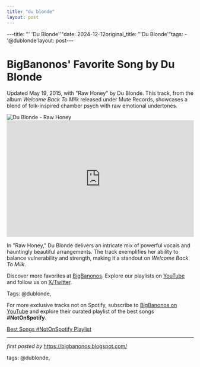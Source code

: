 ```yaml
---
title: "du blonde"
layout: post
---
```

---title: "' 'Du Blonde''"date: 2024-12-12original_title: "'Du Blonde'"tags:  - '@dublonde'layout: post---<!-- Post Title --><h1 >BigBanonos' Favorite Song by Du Blonde</h1> <!-- Introductory Text --><p >Updated May 19, 2015, with "Raw Honey" by Du Blonde. This track, from the album *Welcome Back To Milk* released under Mute Records, showcases a blend of folk-inspired chamber psych with raw emotional undertones.</p> <!-- Featured Image --><div > <img src="https://narcmagazine.com/wp-content/uploads/2019/01/Du-Blonde-Spread__1548858439_128.65.101.130.jpg" alt="Du Blonde - Raw Honey" /></div> <!-- YouTube Video Embed --><div > <iframe width="100%" height="315" src="https://www.youtube.com/embed/xQg-Y56hBeI" title="Du Blonde - Raw Honey" frameborder="0" allow="accelerometer; autoplay; clipboard-write; encrypted-media; gyroscope; picture-in-picture; web-share" referrerpolicy="strict-origin-when-cross-origin" allowfullscreen></iframe></div> <!-- Song Information --><div > <p>In "Raw Honey," Du Blonde delivers an intricate mix of powerful vocals and hauntingly beautiful arrangements. The track exemplifies her ability to balance vulnerability and strength, making it a standout on *Welcome Back To Milk*.</p></div> <!-- Footer Links --><div > <p>Discover more favorites at <a href="https://bigbanonos.blogspot.com/" target="_blank">BigBanonos</a>. Explore our playlists on <a href="https://www.youtube.com/@BigBanonos" target="_blank">YouTube</a> and follow us on <a href="https://x.com/bigbanonos" target="_blank">X/Twitter</a>.</p></div> <!-- Tags --><p >Tags: @dublonde,</p><!--Subscribe and Playlist Links--><div>    <p>For more exclusive tracks not on Spotify, subscribe to <a href="https://www.youtube.com/@BigBanonos" target="_blank">BigBanonos on YouTube</a> and explore their curated playlist of the best songs <strong>#NotOnSpotify</strong>.</p>    <p><a href="https://www.youtube.com/playlist?list=PLtuNtuTatqI0kFahUCbtbfenC_ET5O_tr" target="_blank">Best Songs #NotOnSpotify Playlist<br /></a></p></div><hr /><p><em>first posted by</em> <a href="https://bigbanonos.blogspot.com/" rel="noopener" target="_new">https://bigbanonos.blogspot.com/</a></p><p>tags: @dublonde,</p>
